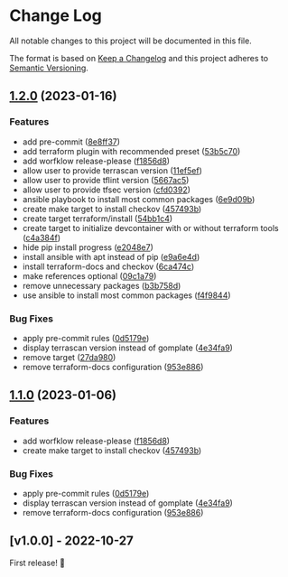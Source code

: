 # Change Log

All notable changes to this project will be documented in this file.

The format is based on [Keep a Changelog](http://keepachangelog.com/)
and this project adheres to [Semantic Versioning](http://semver.org/).

## [1.2.0](https://github.com/Wolfsrudel/devops-aws-code-habits/compare/v1.1.0...v1.2.0) (2023-01-16)


### Features

* add pre-commit ([8e8ff37](https://github.com/Wolfsrudel/devops-aws-code-habits/commit/8e8ff37dc44add46b4f72beca854f303366415e8))
* add terraform plugin with recommended preset ([53b5c70](https://github.com/Wolfsrudel/devops-aws-code-habits/commit/53b5c700c0c2a5531a5973d6eb169afe75b4860e))
* add worfklow release-please ([f1856d8](https://github.com/Wolfsrudel/devops-aws-code-habits/commit/f1856d8f185247ff3c0b60a8c20d74ebd7db62b7))
* allow user to provide terrascan version ([11ef5ef](https://github.com/Wolfsrudel/devops-aws-code-habits/commit/11ef5ef3fe964fa3ef3251da1cb2c9fab366961e))
* allow user to provide tflint version ([5667ac5](https://github.com/Wolfsrudel/devops-aws-code-habits/commit/5667ac5d55875b01a7110fe174256cc0415e774c))
* allow user to provide tfsec version ([cfd0392](https://github.com/Wolfsrudel/devops-aws-code-habits/commit/cfd0392d76d6a6513a29bffcaa9a663125dc291c))
* ansible playbook to install most common packages ([6e9d09b](https://github.com/Wolfsrudel/devops-aws-code-habits/commit/6e9d09b340c8dada2aaa79da8c71ea2a127610b0))
* create make target to install checkov ([457493b](https://github.com/Wolfsrudel/devops-aws-code-habits/commit/457493b6c92cda0d51fab88eb5b4bfef49529cbe))
* create target terraform/install ([54bb1c4](https://github.com/Wolfsrudel/devops-aws-code-habits/commit/54bb1c42b5806ddad361c226b9f2f4ce3b70d794))
* create target to initialize devcontainer with or without terraform tools ([c4a384f](https://github.com/Wolfsrudel/devops-aws-code-habits/commit/c4a384f229c92e433106b2d1cf10de995e34597e))
* hide pip install progress ([e2048e7](https://github.com/Wolfsrudel/devops-aws-code-habits/commit/e2048e7c96e37dd165bba62b6715ece18e7c3106))
* install ansible with apt instead of pip ([e9a6e4d](https://github.com/Wolfsrudel/devops-aws-code-habits/commit/e9a6e4d7d9ad9ff8f37ec9c6e53f2c35be1bb722))
* install terraform-docs and checkov ([6ca474c](https://github.com/Wolfsrudel/devops-aws-code-habits/commit/6ca474cc432ad959bc827df3b12f2935b240fa77))
* make references optional ([09c1a79](https://github.com/Wolfsrudel/devops-aws-code-habits/commit/09c1a79537dc00df567a4d9bc08aede14ba0bbe4))
* remove unnecessary packages ([b3b758d](https://github.com/Wolfsrudel/devops-aws-code-habits/commit/b3b758dac71996a49a8a97b266bdd11bc2e3fba8))
* use ansible to install most common packages ([f4f9844](https://github.com/Wolfsrudel/devops-aws-code-habits/commit/f4f9844e672292e51d85378bdbae648a35b2a6f3))


### Bug Fixes

* apply pre-commit rules ([0d5179e](https://github.com/Wolfsrudel/devops-aws-code-habits/commit/0d5179ea3ed4ba6b03c29aeb0188915ac7d7df95))
* display terrascan version instead of gomplate ([4e34fa9](https://github.com/Wolfsrudel/devops-aws-code-habits/commit/4e34fa9adb5818abcb69587ea63674577b4e7823))
* remove target ([27da980](https://github.com/Wolfsrudel/devops-aws-code-habits/commit/27da980a3684f9e61845be5510e7a37f6d1d6da3))
* remove terraform-docs configuration ([953e886](https://github.com/Wolfsrudel/devops-aws-code-habits/commit/953e8868f4c30093ff6abe2151fab6c83a63f293))

## [1.1.0](https://github.com/awslabs/aws-code-habits/compare/v1.0.0...v1.1.0) (2023-01-06)


### Features

* add worfklow release-please ([f1856d8](https://github.com/awslabs/aws-code-habits/commit/f1856d8f185247ff3c0b60a8c20d74ebd7db62b7))
* create make target to install checkov ([457493b](https://github.com/awslabs/aws-code-habits/commit/457493b6c92cda0d51fab88eb5b4bfef49529cbe))


### Bug Fixes

* apply pre-commit rules ([0d5179e](https://github.com/awslabs/aws-code-habits/commit/0d5179ea3ed4ba6b03c29aeb0188915ac7d7df95))
* display terrascan version instead of gomplate ([4e34fa9](https://github.com/awslabs/aws-code-habits/commit/4e34fa9adb5818abcb69587ea63674577b4e7823))
* remove terraform-docs configuration ([953e886](https://github.com/awslabs/aws-code-habits/commit/953e8868f4c30093ff6abe2151fab6c83a63f293))

## [v1.0.0] - 2022-10-27

First release! 🚀
